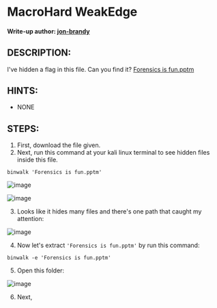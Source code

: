 # MacroHard WeakEdge
#### Write-up author: [jon-brandy](https://github.com/jon-brandy)
## DESCRIPTION:
I've hidden a flag in this file. 
Can you find it? [Forensics is fun.pptm](https://github.com/jon-brandy/CTF-WRITE-UP/blob/052c839f7cc979a15bc0992c5761785ca3eb89ed/Asset/MacroHard%20WeakEdge/Forensics%20is%20fun.pptm)
## HINTS:
- NONE
## STEPS:
1. First, download the file given.
2. Next, run this command at your kali linux terminal to see hidden files inside this file.

```
binwalk 'Forensics is fun.pptm'
```

![image](https://user-images.githubusercontent.com/70703371/178912081-9a1efdc6-7536-4889-a6bf-287701be3853.png)

![image](https://user-images.githubusercontent.com/70703371/178912251-05055c8d-395a-4274-a4d0-c18c101be00b.png)

3. Looks like it hides many files and there's one path that caught my attention:

![image](https://user-images.githubusercontent.com/70703371/179130007-56583da0-02a1-4d70-9314-1f4ec8c11aa5.png)

4. Now let's extract `'Forensics is fun.pptm'` by run this command:

```
binwalk -e 'Forensics is fun.pptm'
```

5. Open this folder:

![image](https://user-images.githubusercontent.com/70703371/179130109-193c7fb8-dc4c-4db3-8b1e-5e85ef6af491.png)

6. Next, 
